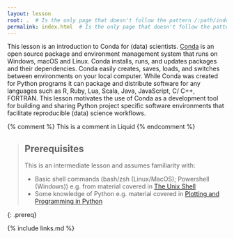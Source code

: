 ```yaml
---
layout: lesson
root: .  # Is the only page that doesn't follow the pattern /:path/index.html
permalink: index.html  # Is the only page that doesn't follow the pattern /:path/index.html
---
```

This lesson is an introduction to Conda for (data) scientists. 
[Conda](https://docs.conda.io/projects/conda/en/latest/index.html) is  an open source package and 
environment management system that runs on Windows, macOS and Linux. Conda installs, runs, and 
updates packages and their dependencies. Conda easily creates, saves, loads, and switches between 
environments on your local computer. While Conda was created for Python programs it can package 
and distribute software for any languages such as R, Ruby, Lua, Scala, Java, JavaScript, C/ C++, 
FORTRAN. This lesson motivates the use of Conda as a development tool for building and sharing 
Python project specific software environments that facilitate reproducible (data) science workflows.

<!-- this is an html comment -->

{% comment %} This is a comment in Liquid {% endcomment %}

> ## Prerequisites
>
> This is an intermediate lesson and assumes familiarity with:
>
> - Basic shell commands (bash/zsh (Linux/MacOS); Powershell (Windows)) e.g. from material covered in [The Unix Shell](http://swcarpentry.github.io/shell-novice)
> - Some knowledge of Python e.g. material covered in [Plotting and Programming in Python](http://swcarpentry.github.io/python-novice-gapminder)
>
{: .prereq}

{% include links.md %}
